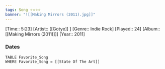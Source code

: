 ```yaml
---
tags: Song ⭐⭐⭐⭐ 
banner: "![[Making Mirrors (2011).jpg]]"
---
```

[Time:: 5:23]
[Artist:: [[Gotye]] ]
[Genre:: Indie Rock]
[Played:: 24]
[Album:: [[Making Mirrors (2011)]]]
[Year:: 2011]
### Dates
````dataview
TABLE Favorite_Song
WHERE Favorite_Song = [[State Of The Art]]
````